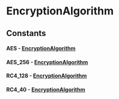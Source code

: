 # EncryptionAlgorithm
## Constants
#### AES - [EncryptionAlgorithm](EncryptionAlgorithm.html)
#### AES_256 - [EncryptionAlgorithm](EncryptionAlgorithm.html)
#### RC4_128 - [EncryptionAlgorithm](EncryptionAlgorithm.html)
#### RC4_40 - [EncryptionAlgorithm](EncryptionAlgorithm.html)
